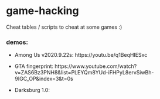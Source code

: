 # game-hacking
Cheat tables / scripts to cheat at some games :)
<div>
<h3>demos:</h3>
  <ul>
    <li>Among Us v2020.9.22s: https://youtu.be/q1BeqHIESxc </li>
  </ul>
  <ul>
    <li>GTA fingerprint: https://www.youtube.com/watch?v=ZAS6Bz3PNH8&list=PLEYQm8YUd-iFHPyL8ervSiwBh-9IGC_OP&index=3&t=0s</li>
  </ul>
  <ul>
    <li>Darksburg 1.0: </li>
  </ul>

</div>
